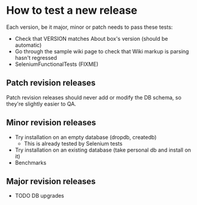 How to test a new release
=========================

Each version, be it major, minor or patch needs to pass these tests:

 * Check that VERSION matches About box's version (should be
   automatic)
 * Go through the sample wiki page to check that Wiki markup is
   parsing hasn't regressed
 * SeleniumFunctionalTests (FIXME)

Patch revision releases
-----------------------

Patch revision releases should never add or modify the DB schema, so
they're slightly easier to QA.

Minor revision releases
-----------------------

 * Try installation on an empty database (dropdb, createdb)
   * This is already tested by Selenium tests
 * Try installation on an existing database (take personal db and
   install on it)
 * Benchmarks

Major revision releases
-----------------------

 * TODO DB upgrades
